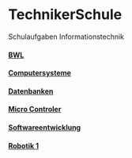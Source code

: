 # TechnikerSchule

Schulaufgaben Informationstechnik

#### [BWL](BWL/README.md)
#### [Computersysteme](ComputerSysteme/README.md)
#### [Datenbanken](Datenbanken)
#### [Micro Controler](MicroControler/README.md)
#### [Softwareentwicklung](SoftwareEntwicklung/README.md)
#### [Robotik 1](Robotik1/README.md)